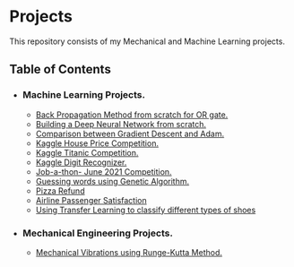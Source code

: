 # Projects
This repository consists of my Mechanical and Machine Learning projects.

## Table of Contents
* ### Machine Learning Projects.
  * [Back Propagation Method from scratch for OR gate.](https://github.com/Parnni/Projects/tree/main/Machine%20Learning/Back%20Propagation%20Method%20from%20scratch%20for%20OR%20gate)
  * [Building a Deep Neural Network from scratch.](https://github.com/Parnni/Projects/tree/main/Machine%20Learning/Building%20DNN%20from%20scratch)
  * [Comparison between Gradient Descent and Adam.](https://github.com/Parnni/Projects/tree/main/Machine%20Learning/Comparison%20between%20Gradient%20Descent%20and%20Adam)
  * [Kaggle House Price Competition.](https://github.com/Parnni/Projects/tree/main/Machine%20Learning/Kaggle%20House%20Price)
  * [Kaggle Titanic Competition.](https://github.com/Parnni/Projects/tree/main/Machine%20Learning/Kaggle%20Titanic)
  * [Kaggle Digit Recognizer.](https://github.com/Parnni/Projects/tree/main/Machine%20Learning/Kaggle%20Digit%20Recognizer)
  * [Job-a-thon- June 2021 Competition.](https://github.com/Parnni/Projects/tree/main/Machine%20Learning/Job-a-thon-June%202021)
  * [Guessing words using Genetic Algorithm.](https://github.com/Parnni/First_Genetic_Algorithm_code)
  * [Pizza Refund](https://github.com/Parnni/Pizza-Refund)
  * [Airline Passenger Satisfaction](https://github.com/Parnni/Airline-Passenger-Satisfaction)
  * [Using Transfer Learning to classify different types of shoes](https://github.com/Parnni/Using-Transfer-Learning-to-classify-different-types-of-shoes.)


* ### Mechanical Engineering Projects.
  * [Mechanical Vibrations using Runge-Kutta Method.](https://github.com/Parnni/Projects/tree/main/Mechanical%20Engineering/Mechanical%20Vibrations%20using%20RK%20method)
